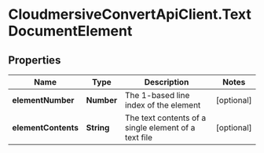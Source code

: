 # CloudmersiveConvertApiClient.TextDocumentElement

## Properties
Name | Type | Description | Notes
------------ | ------------- | ------------- | -------------
**elementNumber** | **Number** | The 1-based line index of the element | [optional] 
**elementContents** | **String** | The text contents of a single element of a text file | [optional] 



